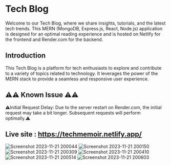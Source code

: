 # Tech Blog

Welcome to our Tech Blog, where we share insights, tutorials, and the latest tech trends. This MERN (MongoDB, Express.js, React, Node.js) application is designed for an optimal reading experience and is hosted on Netlify for the frontend and Render.com for the backend.

## Introduction

This Tech Blog is a platform for tech enthusiasts to explore and contribute to a variety of topics related to technology. It leverages the power of the MERN stack to provide a seamless and responsive user experience.
## <span>&#9888;</span><span>&#9888;</span> Known Issue <span>&#9888;</span><span>&#9888;</span>
  <span>&#9888;</span>Initial Request Delay: Due to the server restart on Render.com, the initial request may take a bit longer. Subsequent requests will perform optimally.<span>&#9888;</span>
## Live site : https://techmemoir.netlify.app/

![Screenshot 2023-11-21 200044](https://github.com/sohilvp/MERN-memoir-frontend/assets/128142808/94c3a333-8275-4ced-9a53-0585c56ca4bf)
![Screenshot 2023-11-21 200150](https://github.com/sohilvp/MERN-memoir-frontend/assets/128142808/13eab5dd-8d00-4d7f-a262-a82485981d77)
![Screenshot 2023-11-21 200309](https://github.com/sohilvp/MERN-memoir-frontend/assets/128142808/d78e4812-ddb6-4e74-b187-803497c049bb)
![Screenshot 2023-11-21 200410](https://github.com/sohilvp/MERN-memoir-frontend/assets/128142808/9fc950a4-9caa-450b-b8f9-aea85cc150bd)
![Screenshot 2023-11-21 200514](https://github.com/sohilvp/MERN-memoir-frontend/assets/128142808/9bb52490-5ac9-4641-96d1-053b15f0bc60)
![Screenshot 2023-11-21 200603](https://github.com/sohilvp/MERN-memoir-frontend/assets/128142808/d818e7dc-e601-404a-b086-6d0f71ac1b53)


